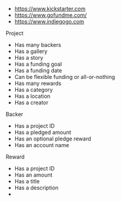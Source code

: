 -   https://www.kickstarter.com
-   https://www.gofundme.com/
-   https://www.indiegogo.com

Project

-   Has many backers
-   Has a gallery
-   Has a story
-   Has a funding goal
-   Has a funding date
-   Can be flexible funding or all-or-nothing
-   Has many rewards
-   Has a category
-   Has a location
-   Has a creator

Backer

-   Has a project ID
-   Has a pledged amount
-   Has an optional pledge reward
-   Has an account name

Reward

-   Has a project ID
-   Has an amount
-   Has a title
-   Has a description
-
